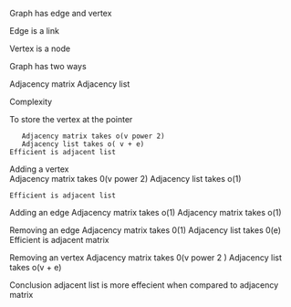 Graph has edge and vertex

Edge is a link

Vertex is a node

Graph has two ways 

Adjacency matrix
Adjacency list

Complexity

   To store the vertex at the pointer

       Adjacency matrix takes o(v power 2)
       Adjacency list takes o( v + e)
    Efficient is adjacent list

 Adding a vertex                     
       Adjacency matrix takes 0(v power 2)
      Adjacency list takes o(1)
     
    Efficient is adjacent list

Adding an edge 
       Adjacency matrix takes o(1)
       Adjacency matrix takes o(1)

Removing an edge
       Adjacency matrix takes 0(1)
       Adjacency list takes 0(e)
     Efficient is adjacent matrix

Removing an vertex
    Adjacency matrix takes 0(v power 2 )
    Adjacency list takes o(v + e)

Conclusion adjacent list is more effecient when compared to adjacency matrix

